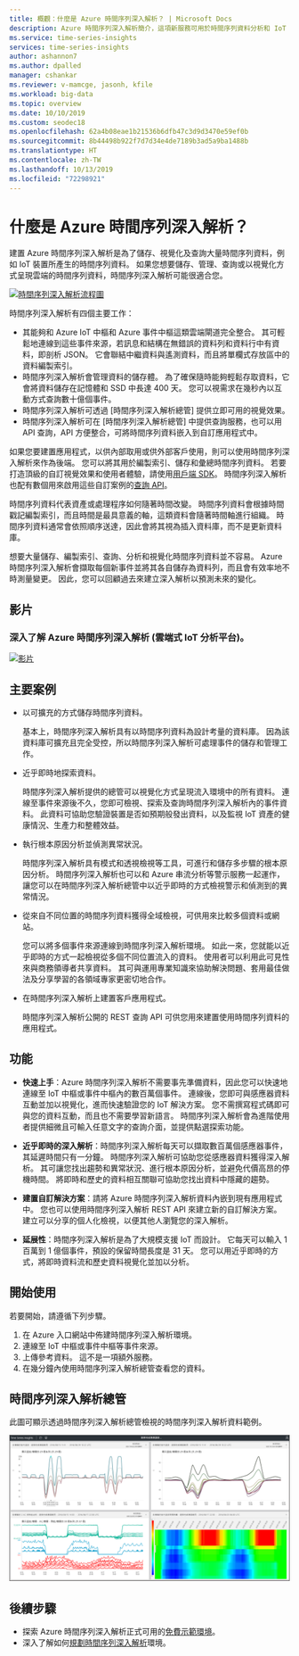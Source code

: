 ```yaml
---
title: 概觀：什麼是 Azure 時間序列深入解析？ | Microsoft Docs
description: Azure 時間序列深入解析簡介，這項新服務可用於時間序列資料分析和 IoT 解決方案。
ms.service: time-series-insights
services: time-series-insights
author: ashannon7
ms.author: dpalled
manager: cshankar
ms.reviewer: v-mamcge, jasonh, kfile
ms.workload: big-data
ms.topic: overview
ms.date: 10/10/2019
ms.custom: seodec18
ms.openlocfilehash: 62a4b08eae1b21536b6dfb47c3d9d3470e59ef0b
ms.sourcegitcommit: 8b44498b922f7d7d34e4de7189b3ad5a9ba1488b
ms.translationtype: HT
ms.contentlocale: zh-TW
ms.lasthandoff: 10/13/2019
ms.locfileid: "72298921"
---
```

# <a name="what-is-azure-time-series-insights"></a>什麼是 Azure 時間序列深入解析？

建置 Azure 時間序列深入解析是為了儲存、視覺化及查詢大量時間序列資料，例如 IoT 裝置所產生的時間序列資料。 如果您想要儲存、管理、查詢或以視覺化方式呈現雲端的時間序列資料，時間序列深入解析可能很適合您。 

[![時間序列深入解析流程圖](media/overview/time-series-insights-flowchart.png)](media/overview/time-series-insights-flowchart.png#lightbox)

時間序列深入解析有四個主要工作：

- 其能夠和 Azure IoT 中樞和 Azure 事件中樞這類雲端閘道完全整合。 其可輕鬆地連線到這些事件來源，若訊息和結構在無錯誤的資料列和資料行中有資料，即剖析 JSON。 它會聯結中繼資料與遙測資料，而且將單欄式存放區中的資料編製索引。
- 時間序列深入解析會管理資料的儲存體。 為了確保隨時能夠輕鬆存取資料，它會將資料儲存在記憶體和 SSD 中長達 400 天。 您可以視需求在幾秒內以互動方式查詢數十億個事件。
- 時間序列深入解析可透過 [時間序列深入解析總管] 提供立即可用的視覺效果。 
- 時間序列深入解析可在 [時間序列深入解析總管] 中提供查詢服務，也可以用 API 查詢，API 方便整合，可將時間序列資料嵌入到自訂應用程式中。

如果您要建置應用程式，以供內部取用或供外部客戶使用，則可以使用時間序列深入解析來作為後端。 您可以將其用於編製索引、儲存和彙總時間序列資料。 若要打造頂級的自訂視覺效果和使用者體驗，請使用[用戶端 SDK](https://github.com/microsoft/tsiclient/blob/master/docs/API.md)。 時間序列深入解析也配有數個用來啟用這些自訂案例的[查詢 API](how-to-shape-query-json.md)。

時間序列資料代表資產或處理程序如何隨著時間改變。 時間序列資料會根據時間戳記編製索引，而且時間是最具意義的軸，這類資料會隨著時間軸進行組織。 時間序列資料通常會依照順序送達，因此會將其視為插入資料庫，而不是更新資料庫。

想要大量儲存、編製索引、查詢、分析和視覺化時間序列資料並不容易。
Azure 時間序列深入解析會擷取每個新事件並將其各自儲存為資料列，而且會有效率地不時測量變更。 因此，您可以回顧過去來建立深入解析以預測未來的變化。

## <a name="video"></a>影片

### <a name="learn-more-about-azure-time-series-insights-the-cloud-based-iot-analytics-platformbr"></a>深入了解 Azure 時間序列深入解析 (雲端式 IoT 分析平台)。</br>

[![影片](https://img.youtube.com/vi/GaARrFfjoss/0.jpg)](https://www.youtube.com/watch?v=GaARrFfjoss)

## <a name="primary-scenarios"></a>主要案例

- 以可擴充的方式儲存時間序列資料。 

   基本上，時間序列深入解析具有以時間序列資料為設計考量的資料庫。 因為該資料庫可擴充且完全受控，所以時間序列深入解析可處理事件的儲存和管理工作。

- 近乎即時地探索資料。 

   時間序列深入解析提供的總管可以視覺化方式呈現流入環境中的所有資料。 連線至事件來源後不久，您即可檢視、探索及查詢時間序列深入解析內的事件資料。 此資料可協助您驗證裝置是否如預期般發出資料，以及監視 IoT 資產的健康情況、生產力和整體效益。 

- 執行根本原因分析並偵測異常狀況。

   時間序列深入解析具有模式和透視檢視等工具，可進行和儲存多步驟的根本原因分析。 時間序列深入解析也可以和 Azure 串流分析等警示服務一起運作，讓您可以在時間序列深入解析總管中以近乎即時的方式檢視警示和偵測到的異常情況。 

- 從來自不同位置的時間序列資料獲得全域檢視，可供用來比較多個資料或網站。

   您可以將多個事件來源連線到時間序列深入解析環境。 如此一來，您就能以近乎即時的方式一起檢視從多個不同位置流入的資料。 使用者可以利用此可見性來與商務領導者共享資料。 其可與運用專業知識來協助解決問題、套用最佳做法及分享學習的各領域專家更密切地合作。

- 在時間序列深入解析上建置客戶應用程式。 

   時間序列深入解析公開的 REST 查詢 API 可供您用來建置使用時間序列資料的應用程式。

## <a name="capabilities"></a>功能

- **快速上手**：Azure 時間序列深入解析不需要事先準備資料，因此您可以快速地連線至 IoT 中樞或事件中樞內的數百萬個事件。 連線後，您即可與感應器資料互動並加以視覺化，進而快速驗證您的 IoT 解決方案。 您不需撰寫程式碼即可與您的資料互動，而且也不需要學習新語言。 時間序列深入解析會為進階使用者提供細微且可輸入任意文字的查詢介面，並提供點選探索功能。

- **近乎即時的深入解析**：時間序列深入解析每天可以擷取數百萬個感應器事件，其延遲時間只有一分鐘。 時間序列深入解析可協助您從感應器資料獲得深入解析。 其可讓您找出趨勢和異常狀況、進行根本原因分析，並避免代價高昂的停機時間。 將即時和歷史的資料相互關聯可協助您找出資料中隱藏的趨勢。

- **建置自訂解決方案**：請將 Azure 時間序列深入解析資料內嵌到現有應用程式中。 您也可以使用時間序列深入解析 REST API 來建立新的自訂解決方案。 建立可以分享的個人化檢視，以便其他人瀏覽您的深入解析。

- **延展性**：時間序列深入解析是為了大規模支援 IoT 而設計。 它每天可以輸入 1 百萬到 1 億個事件，預設的保留時間長度是 31 天。 您可以用近乎即時的方式，將即時資料流和歷史資料視覺化並加以分析。

## <a name="get-started"></a>開始使用

若要開始，請遵循下列步驟。

1. 在 Azure 入口網站中佈建時間序列深入解析環境。
1. 連線至 IoT 中樞或事件中樞等事件來源。 
1. 上傳參考資料。 這不是一項額外服務。
1. 在幾分鐘內使用時間序列深入解析總管查看您的資料。

## <a name="time-series-insights-explorer"></a>時間序列深入解析總管

此圖可顯示透過時間序列深入解析總管檢視的時間序列深入解析資料範例。

![時間序列深入解析總管](media/time-series-insights-explorer/explorer4.png)

## <a name="next-steps"></a>後續步驟

- 探索 Azure 時間序列深入解析正式可用的[免費示範環境](./time-series-quickstart.md)。
- 深入了解如何[規劃時間序列深入解析](time-series-insights-environment-planning.md)環境。
